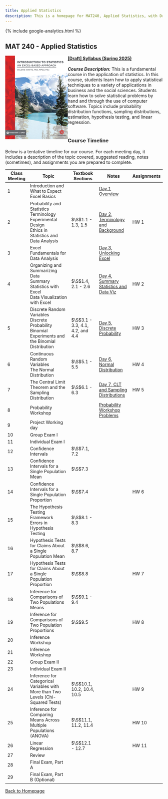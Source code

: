 ```yaml
---
title: Applied Statistics
description: This is a homepage for MAT240, Applied Statistics, with Dr. Gilbert at Southern New Hampshire University. This course covers an introduction to data, exploratory data analyses and data visualization, one- and two-sample inference via confidence intervals and hypothesis testing for both proportions and means, chi-squared tests for goodness of fit and independence, ANOVA for comparisons of multiple group means, and introduces linear regression. The course also provides an introduction to Excel, the use of which is embedded throughout the semester.
---
```


{% include google-analytics.html %}

## MAT 240 - Applied Statistics

<script> MathJax = { tex: { inlineMath: [['$', '$'], ['\\(', '\\)']] }, svg: { fontCache: 'global' } }; </script> <script type="text/javascript" id="MathJax-script" async src="https://cdn.jsdelivr.net/npm/mathjax@3/es5/tex-svg.js"> </script>

<a href="https://ecampusontario.pressbooks.pub/introstats/"><img src="/SiteFiles/StatsWithExcelCover.png" align="left" width=200></a>[**[Draft] Syllabus (Spring 2025)**](https://drive.google.com/file/d/11iC83hA0J3ahy8azDdn7l0UKvjNDwiTP/view?usp=sharing)<br/>
<br/>
***Course Description:*** This is a fundamental course in the application of statistics.  In this course, students learn how to apply statistical techniques to a variety of applications in business and the social sciences.  Students learn how to solve statistical problems by hand and through the use of computer software.  Topics include probability distribution functions, sampling distributions, estimation, hypothesis testing, and linear regression.
<br/>
<br/>

### Course Timeline

Below is a tentative timeline for our course. For each meeting day, it includes a description of the topic covered, suggested reading, notes (sometimes), and assignments you are prepared to complete.

| Class Meeting | Topic | Textbook Sections | Notes | Assignments |
|---------------|--------------|--------------|-----------|-------------|
| 1 | Introduction and What to Expect<br/> Excel Basics |  | [Day 1 Overview](https://docs.google.com/presentation/d/11L82gdD-nUlJQS5BvyNZWgQ96SpS02RX/edit?usp=sharing&ouid=105915137780027700641&rtpof=true&sd=true) |  |
| 2 | Probability and Statistics Terminology<br/> Experimental Design<br/> Ethics in Statistics and Data Analysis | $\S$1.1 - 1.3, 1.5 | [Day 2, Terminology and Background](https://docs.google.com/presentation/d/11xBXW49UZ_ewOWr_d-NOPSrXtQRfgFd-/edit?usp=sharing&ouid=105915137780027700641&rtpof=true&sd=true) | HW 1 |
| 3 | Excel Fundamentals for Data Analysis |  | [Day 3, Unlocking Excel](https://docs.google.com/presentation/d/11MZQqfG2AElsBaBRSJtW0QUGfayo0KWq/edit?usp=sharing&ouid=105915137780027700641&rtpof=true&sd=true) |  |
| 4 | Organizing and Summarizing Data<br/> Summary Statistics with Excel<br/> Data Visualization with Excel | $\S$1.4, 2.1 - 2.6 | [Day 4, Summary Statistics and Data Viz](https://docs.google.com/presentation/d/11zzXUc3NQZTQDa22q-5IxhX2Ju3Az_yn/edit?usp=sharing&ouid=105915137780027700641&rtpof=true&sd=true) | HW 2 |
| 5 | Discrete Random Variables<br/> Discrete Probability<br/> Binomial Experiments and the Binomial Distribution | $\S$3.1 - 3.3, 4.1, 4.2, and 4.4 | [Day 5, Discrete Probability](https://docs.google.com/presentation/d/127cX6V_UayfambCTneywDZ8PpVbjOPRu/edit?usp=sharing&ouid=105915137780027700641&rtpof=true&sd=true) | HW 3 |
| 6 | Continuous Random Variables<br/> The Normal Distribution | $\S$5.1 - 5.5 | [Day 6, Normal Distribution](https://docs.google.com/presentation/d/12G0UQoEwpFm-VB_3CI_YfjiU2_aEYJAB/edit?usp=sharing&ouid=105915137780027700641&rtpof=true&sd=true) | HW 4 |
| 7 | The Central Limit Theorem and the Sampling Distribution | $\S$6.1 - 6.3 | [Day 7, CLT and Sampling Distributions](https://docs.google.com/presentation/d/12YAyXsiLDNtJIfOm2HAs9MzrNSgbifot/edit?usp=sharing&ouid=105915137780027700641&rtpof=true&sd=true) | HW 5 |
| 8 | Probability Workshop |  | [Probability Workshop Problems](https://docs.google.com/presentation/d/12XMxhGw8vCOh7utBnKxST3r3KLrxFYPV/edit?usp=sharing&ouid=105915137780027700641&rtpof=true&sd=true) |  |
| 9 | Project Working day |  |  |
| 10 | Group Exam I |  |  |  |
| 11 | Individual Exam I |  |  |  |
| 12 | Confidence Intervals | $\S$7.1, 7.2 |  |  |
| 13 | Confidence Intervals for a Single Population Mean | $\S$7.3 |  |  |
| 14 | Confidence Intervals for a Single Population Proportion | $\S$7.4 |  | HW 6 |
| 15 | The Hypothesis Testing Framework<br/> Errors in Hypothesis Testing | $\S$8.1 - 8.3 |  |  |
| 16 | Hypothesis Tests for Claims About a Single Population Mean | $\S$8.6, 8.7 |  |  |
| 17 | Hypothesis Tests for Claims About a Single Population Proportion | $\S$8.8 |  | HW 7 |
| 18 | Inference for Comparisons of Two Populations Means | $\S$9.1 - 9.4 |  |  |
| 19 | Inference for Comparisons of Two Population Proportions | $\S$9.5 |  | HW 8 |
| 20 | Inference Workshop |  |  |  |
| 21 | Inference Workshop |  |  |  |
| 22 | Group Exam II |  |  |  |
| 23 | Individual Exam II |  |  |  |
| 24 | Inference for Categorical Variables with More than Two Levels (Chi-Squared Tests) | $\S$10.1, 10.2, 10.4, 10.5 |  | HW 9 |
| 25 | Inference for Comparing Means Across Multiple Populations (ANOVA) | $\S$11.1, 11.2, 11.4 |  | HW 10 |
| 26 | Linear Regression | $\S$12.1 - 12.7 |  | HW 11 |
| 27 | Review |  |  |  |
| 28 | Final Exam, Part A |  |  |  |
| 29 | Final Exam, Part B (Optional) |  |  |  |

[Back to Homepage](https://agmath.github.io/)
